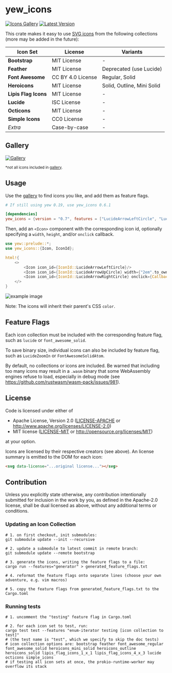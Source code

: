 # yew_icons

[![Icons Gallery]][gallery] [![Latest Version]][crates.io]

[icons gallery]: https://img.shields.io/badge/gallery-passing-brightgreen
[gallery]: https://finnbear.github.io/yew_icons/
[latest version]: https://img.shields.io/crates/v/yew_icons.svg
[crates.io]: https://crates.io/crates/yew_icons

This crate makes it easy to use [SVG icons](https://finnbear.github.io/yew_icons/) from the following collections (more may be added in the future):

| Icon Set             | License           | Variants                   |
| -------------------- | ----------------- | -------------------------- |
| **Bootstrap**        | MIT License       | -                          |
| **Feather**          | MIT License       | Deprecated (use Lucide)    |
| **Font Awesome**     | CC BY 4.0 License | Regular, Solid             |
| **Heroicons**        | MIT License       | Solid, Outline, Mini Solid |
| **Lipis Flag Icons** | MIT License       | -                          |
| **Lucide**           | ISC License       | -                          |
| **Octicons**         | MIT License       | -                          |
| **Simple Icons**     | CC0 License       | -                          |
| *Extra*              | Case-by-case      | -                          |

## Gallery

[![Gallery](assets/gallery_1.jpg)](https://finnbear.github.io/yew_icons/)

<small>\*not all icons included in [gallery](https://finnbear.github.io/yew_icons/).</small>

## Usage

Use the [gallery](https://finnbear.github.io/yew_icons/) to find icons you like, and add them as feature flags.

```toml
# If still using yew 0.19, use yew_icons 0.6.1

[dependencies]
yew_icons = {version = "0.7", features = ["LucideArrowLeftCircle", "LucideArrowRightCircle", "LucideArrowUpCircle"]}
```

Then, add an `<Icon>` component with the corresponding icon id, optionally specifying a `width`, `height`, and/or `onclick` callback.

```rust
use yew::prelude::*;
use yew_icons::{Icon, IconId};

html!{
    <>
        <Icon icon_id={IconId::LucideArrowLeftCircle}/>
        <Icon icon_id={IconId::LucideArrowUpCircle} width={"2em".to_owned()} height={"2em".to_owned()}/>
        <Icon icon_id={IconId::LucideArrowRightCircle} onclick={Callback::from(|_: MouseEvent| {})}/>
    </>
}
```

![example image](assets/example.png)

Note: The icons will inherit their parent's CSS `color`.

## Feature Flags

Each icon collection must be included with the corresponding feature flag, such as `lucide` or `font_awesome_solid`.

To save binary size, individual icons can also be included by feature flag, such as `LucideZoomIn` or `FontAwesomeSolidAtom`.

By default, no collections or icons are included. Be warned that including too many icons may result in a `.wasm` binary
that some WebAssembly engines refuse to load, especially in debug mode (see <https://github.com/rustwasm/wasm-pack/issues/981>).

## License

Code is licensed under either of

- Apache License, Version 2.0
  ([LICENSE-APACHE](LICENSE-APACHE) or <http://www.apache.org/licenses/LICENSE-2.0>)
- MIT license
  ([LICENSE-MIT](LICENSE-MIT) or <http://opensource.org/licenses/MIT>)

at your option.

Icons are licensed by their respective creators (see above). An license summary is emitted to the DOM for each icon:

```html
<svg data-license="...original license..."></svg>
```

## Contribution

Unless you explicitly state otherwise, any contribution intentionally submitted
for inclusion in the work by you, as defined in the Apache-2.0 license, shall be
dual licensed as above, without any additional terms or conditions.

### Updating an Icon Collection

```shell
# 1. on first checkout, init submodules:
git submodule update --init --recursive

# 2. update a submodule to latest commit in remote branch:
git submodule update --remote bootstrap

# 3. generate the icons, writing the feature flags to a file:
cargo run --features="generator" > generated_feature_flags.txt

# 4. reformat the feature flags onto separate lines (choose your own adventure, e.g. vim macros)

# 5. copy the feature flags from generated_feature_flags.txt to the Cargo.toml
```

### Running tests

```shell
# 1. uncomment the "testing" feature flag in Cargo.toml

# 2. for each icon set to test, run:
cargo test test --features "enum-iterator testing [icon collection to test]"
# (the test name is "test", which we specify to skip the doc tests)
# icon collection options are: bootstrap feather font_awesome_regular font_awesome_solid heroicons_mini_solid heroicons_outline heroicons_solid lipis_flag_icons_1_x_1 lipis_flag_icons_4_x_3 lucide octicons simple_icons
# if testing all icon sets at once, the prokio-runtime-worker may overflow its stack
```
